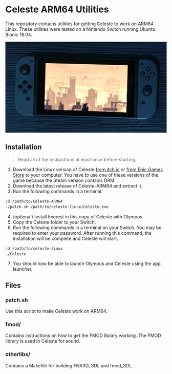 # Celeste ARM64 Utilities

This repository contains utilities for getting Celeste to work on ARM64 Linux. These utilities were tested on a Nintendo Switch running Ubuntu Bionic 18.04.

![Photo of Glyph running on the Nintendo Switch](photo.png)

## Installation

> Read all of the instructions at least once before starting.

1. Download the Linux version of Celeste [from itch.io](https://mattmakesgames.itch.io/celeste) or [from Epic Games Store](https://www.epicgames.com/store/en-US/p/celeste) to your computer. You have to use one of these versions of the game because the Steam version contains DRM.
2. Download the latest release of Celeste-ARM64 and extract it.
3. Run the following commands in a terminal.
```bash
cd /path/to/Celeste-ARM64
./patch.sh /path/to/celeste-linux/Celeste.exe
```
4. \(optional\) Install Everest in this copy of Celeste with Olympus.
5. Copy the Celeste folder to your Switch.
6. Run the following commands in a terminal on your Switch. You may be required to enter your password. After running this command, the installation will be complete and Celeste will start.
```bash
cd /path/to/celeste-linux
./Celeste
```
7. You should now be able to launch Olympus and Celeste using the app launcher.

## Files

### patch.sh

Use this script to make Celeste work on ARM64.

### fmod/

Contains instructions on how to get the FMOD library working. The FMOD library is used in Celeste for sound.

### otherlibs/

Contains a Makefile for building FNA3D, SDL and fmod_SDL.